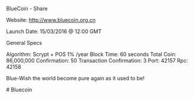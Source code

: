 BlueCoin - Share

Website: http://www.bluecoin.org.cn

Launch Date: 15/03/2016 @ 12:00 GMT

General Specs

Algorithm: Scrypt + POS 1% /year
Block Time: 60 seconds
Total Coin: 86,000,000
Confirmation: 50
Transaction Confirmation: 3
Port: 42157
Rpc: 42158

Blue-Wish the world become pure again  as it used to be!



#   B l u e c o i n  
 